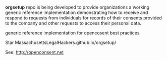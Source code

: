 **orgsetup** repo is being developed to provide organizations a working generic reference implementation demonstrating how to receive and respond to requests from individuals for records of their consents provided to the company and other requests to access their personal data.

generic reference implementation for opencosent best practices 

  Star MassachusettsLegalHackers.github.io/orgsetup/

See: http://openconsent.net
